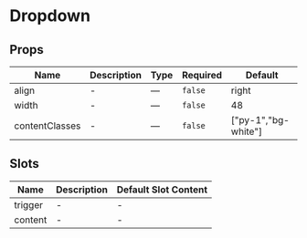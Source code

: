 # Dropdown

## Props

<!-- @vuese:Dropdown:props:start -->
|Name|Description|Type|Required|Default|
|---|---|---|---|---|
|align|-|—|`false`|right|
|width|-|—|`false`|48|
|contentClasses|-|—|`false`|["py-1","bg-white"]|

<!-- @vuese:Dropdown:props:end -->


## Slots

<!-- @vuese:Dropdown:slots:start -->
|Name|Description|Default Slot Content|
|---|---|---|
|trigger|-|-|
|content|-|-|

<!-- @vuese:Dropdown:slots:end -->


